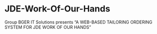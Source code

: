 # JDE-Work-Of-Our-Hands
Group BGER IT Solutions presents “A WEB-BASED TAILORING ORDERING SYSTEM FOR JDE WORK OF OUR HANDS” 
